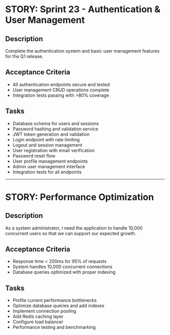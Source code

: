 # STORY: Sprint 23 - Authentication & User Management

## Description
Complete the authentication system and basic user management features for the Q1 release.

## Acceptance Criteria
- All authentication endpoints secure and tested
- User management CRUD operations complete
- Integration tests passing with >80% coverage

## Tasks
- Database schema for users and sessions
- Password hashing and validation service
- JWT token generation and validation
- Login endpoint with rate limiting
- Logout and session management
- User registration with email verification
- Password reset flow
- User profile management endpoints
- Admin user management interface
- Integration tests for all endpoints

---

# STORY: Performance Optimization

## Description
As a system administrator, I need the application to handle 10,000 concurrent users
so that we can support our expected growth.

## Acceptance Criteria
- Response time < 200ms for 95% of requests
- System handles 10,000 concurrent connections
- Database queries optimized with proper indexing

## Tasks
- Profile current performance bottlenecks
- Optimize database queries and add indexes
- Implement connection pooling
- Add Redis caching layer
- Configure load balancer
- Performance testing and benchmarking